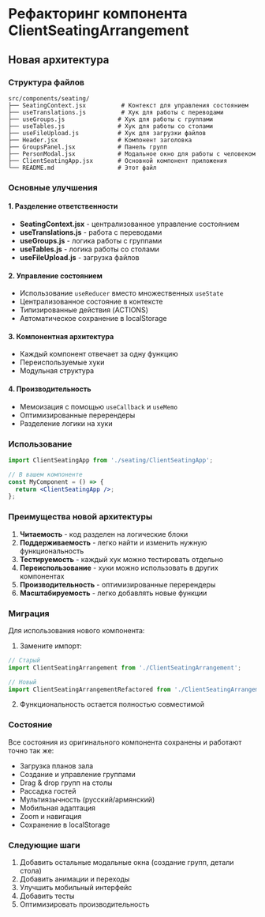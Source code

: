 # Рефакторинг компонента ClientSeatingArrangement

## Новая архитектура

### Структура файлов

```
src/components/seating/
├── SeatingContext.jsx          # Контекст для управления состоянием
├── useTranslations.js          # Хук для работы с переводами
├── useGroups.js               # Хук для работы с группами
├── useTables.js               # Хук для работы со столами
├── useFileUpload.js           # Хук для загрузки файлов
├── Header.jsx                 # Компонент заголовка
├── GroupsPanel.jsx            # Панель групп
├── PersonModal.jsx            # Модальное окно для работы с человеком
├── ClientSeatingApp.jsx       # Основной компонент приложения
└── README.md                  # Этот файл
```

### Основные улучшения

#### 1. **Разделение ответственности**
- **SeatingContext.jsx** - централизованное управление состоянием
- **useTranslations.js** - работа с переводами
- **useGroups.js** - логика работы с группами
- **useTables.js** - логика работы со столами
- **useFileUpload.js** - загрузка файлов

#### 2. **Управление состоянием**
- Использование `useReducer` вместо множественных `useState`
- Централизованное состояние в контексте
- Типизированные действия (ACTIONS)
- Автоматическое сохранение в localStorage

#### 3. **Компонентная архитектура**
- Каждый компонент отвечает за одну функцию
- Переиспользуемые хуки
- Модульная структура

#### 4. **Производительность**
- Мемоизация с помощью `useCallback` и `useMemo`
- Оптимизированные перерендеры
- Разделение логики на хуки

### Использование

```jsx
import ClientSeatingApp from './seating/ClientSeatingApp';

// В вашем компоненте
const MyComponent = () => {
  return <ClientSeatingApp />;
};
```

### Преимущества новой архитектуры

1. **Читаемость** - код разделен на логические блоки
2. **Поддерживаемость** - легко найти и изменить нужную функциональность
3. **Тестируемость** - каждый хук можно тестировать отдельно
4. **Переиспользование** - хуки можно использовать в других компонентах
5. **Производительность** - оптимизированные перерендеры
6. **Масштабируемость** - легко добавлять новые функции

### Миграция

Для использования нового компонента:

1. Замените импорт:
```jsx
// Старый
import ClientSeatingArrangement from './ClientSeatingArrangement';

// Новый
import ClientSeatingArrangementRefactored from './ClientSeatingArrangementRefactored';
```

2. Функциональность остается полностью совместимой

### Состояние

Все состояния из оригинального компонента сохранены и работают точно так же:

- Загрузка планов зала
- Создание и управление группами
- Drag & drop групп на столы
- Рассадка гостей
- Мультиязычность (русский/армянский)
- Мобильная адаптация
- Zoom и навигация
- Сохранение в localStorage

### Следующие шаги

1. Добавить остальные модальные окна (создание групп, детали стола)
2. Добавить анимации и переходы
3. Улучшить мобильный интерфейс
4. Добавить тесты
5. Оптимизировать производительность 